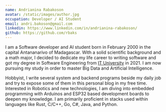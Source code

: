 ```yaml
---
name: Andrianina Rabakoson
avatar: /static/images/author.jpg
occupation: Developer / AI Student
email: andri.bakoson@gmail.com
linkedin: https://www.linkedin.com/in/andrianina-rabakoson/
github: https://github.com/rbaks
---
```


I am a Software developer and AI student born in February 2000 in the capital Antananarivo of Madagascar. With a solid scientific background and a math major, I decided to dedicate my life career to writing software and got my degree in Software Engineering from [IT University](https://www.ituniversity-mg.com/) in 2021. I am now pursuing my study in order to master Big Data and Artificial Intelligence.

Hobbyist, I write several system and backend programs beside my daily job and try to expose some of them in this personal blog in my free time. Interested in Robotics and new technologies, I am diving into embedded programming with Arduinos and ESP32 based development boards to deepen my knowledge. I am primarily proficient in stacks used within languages like Rust, C/C++, Go, C#, Java, and Python.
